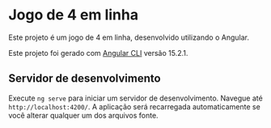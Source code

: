 # Jogo de 4 em linha

Este projeto é um jogo de 4 em linha, desenvolvido utilizando o Angular.

Este projeto foi gerado com [Angular CLI](https://github.com/angular/angular-cli) versão 15.2.1.

## Servidor de desenvolvimento

Execute `ng serve` para iniciar um servidor de desenvolvimento. Navegue até `http://localhost:4200/`. A aplicação será recarregada automaticamente se você alterar qualquer um dos arquivos fonte.

